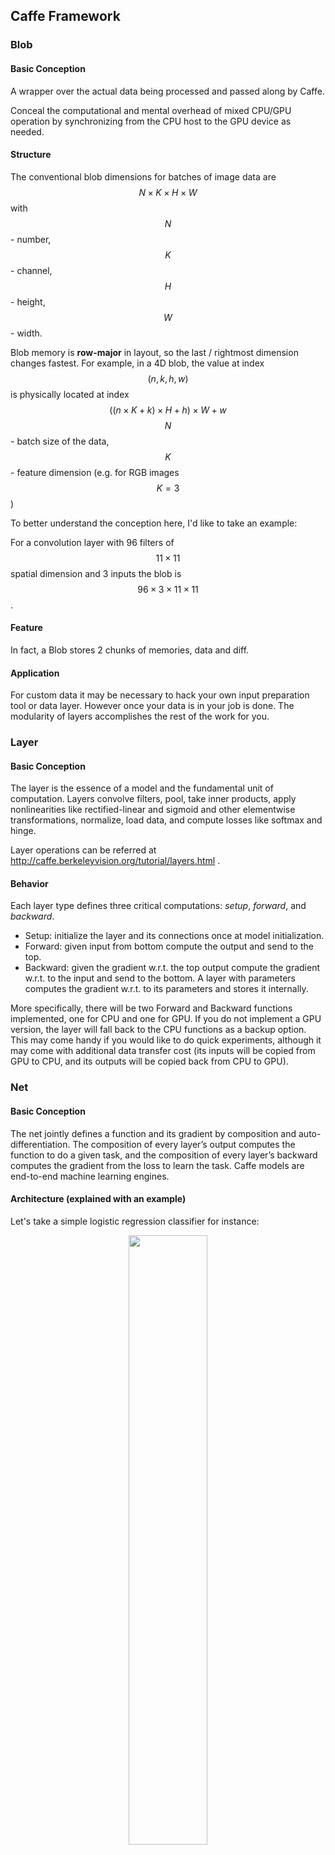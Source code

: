 ## Caffe Framework

### Blob

#### Basic Conception

A wrapper over the actual data being processed and passed along by Caffe. 

Conceal the computational and mental overhead of mixed CPU/GPU operation by synchronizing from the CPU host to the GPU device as needed.

#### Structure

The conventional blob dimensions for batches of image data are 
$$
N \times K \times H \times W
$$
with $$N$$ - number, $$K$$ - channel, $$H$$ - height, $$W$$ - width.

Blob memory is **row-major** in layout, so the last / rightmost dimension changes fastest. For example, in a 4D blob, the value at index $$(n, k, h, w)$$ is physically located at index 
$$
((n \times K + k) \times H + h) \times W + w
$$
$$N$$ - batch size of the data, $$K$$ - feature dimension (e.g. for RGB images $$K = 3$$)

To better understand the conception here, I'd like to take an example:

For a convolution layer with 96 filters of $$11 \times 11$$ spatial dimension and 3 inputs the blob is $$96 \times 3 \times 11 \times 11$$.

#### Feature

In fact, a Blob stores 2 chunks of memories, data and diff. 

#### Application

For custom data it may be necessary to hack your own input preparation tool or data layer. However once your data is in your job is done. The modularity of layers accomplishes the rest of the work for you.



### Layer

#### Basic Conception

The layer is the essence of a model and the fundamental unit of computation. Layers convolve filters, pool, take inner products, apply nonlinearities like rectified-linear and sigmoid and other elementwise transformations, normalize, load data, and compute losses like softmax and hinge. 

Layer operations can be referred at http://caffe.berkeleyvision.org/tutorial/layers.html .

#### Behavior

Each layer type defines three critical computations: *setup*, *forward*, and *backward*.

* Setup: initialize the layer and its connections once at model initialization.
* Forward: given input from bottom compute the output and send to the top.
* Backward: given the gradient w.r.t. the top output compute the gradient w.r.t. to the input and send to the bottom. A layer with parameters computes the gradient w.r.t. to its parameters and stores it internally.

More specifically, there will be two Forward and Backward functions implemented, one for CPU and one for GPU. If you do not implement a GPU version, the layer will fall back to the CPU functions as a backup option. This may come handy if you would like to do quick experiments, although it may come with additional data transfer cost (its inputs will be copied from GPU to CPU, and its outputs will be copied back from CPU to GPU).



### Net

#### Basic Conception

The net jointly defines a function and its gradient by composition and auto-differentiation. The composition of every layer’s output computes the function to do a given task, and the composition of every layer’s backward computes the gradient from the loss to learn the task. Caffe models are end-to-end machine learning engines.

#### Architecture (explained with an example)

Let's take a simple logistic regression classifier for instance:

<div align="center">
<img src="../../src/netArch.png" width="50%">
</div>

It's defined by:

```python
name: "LogReg"
layer {
  name: "mnist"
  type: "Data"
  top: "data"
  top: "label"
  data_param {
    source: "input_leveldb"
    batch_size: 64
  }
}
layer {
  name: "ip"
  type: "InnerProduct"
  bottom: "data"
  top: "ip"
  inner_product_param {
    num_output: 2
  }
}
layer {
  name: "loss"
  type: "SoftmaxWithLoss"
  bottom: "ip"
  bottom: "label"
  top: "loss"
}
```



### Model Format

#### Basic Conception

The models are defined in plaintext protocol buffer schema (prototxt) while the learned models are serialized as binary protocol buffer (binaryproto) `.caffemodel` files.

#### Application

The model format is defined by the protobuf schema in caffe.proto. The source file is mostly self-explanatory so one is encouraged to check it out.



### Forward and Backward

#### Basic Conception

The **forward** pass computes the output given the input for inference. In forward Caffe composes the computation of each layer to compute the “function” represented by the model. This pass goes from bottom to top.

The **backward** pass computes the gradient given the loss for learning. In backward Caffe reverse-composes the gradient of each layer to compute the gradient of the whole model by automatic differentiation. This is back-propagation. This pass goes from top to bottom.

To give a brief summary, the forward pass is like the procedure of producing a product, while the backward pass is like the process where as producers we obtain a feedback from the guests or consumers and try to improve the quality of our products.

#### Application

Forward and backward computations follow immediately from defining the model: Caffe plans and carries out the forward and backward passes for you.

- The `Net::Forward()` and `Net::Backward()` methods carry out the respective passes while `Layer::Forward()` and `Layer::Backward()` compute each step.
- Every layer type has `forward_{cpu,gpu}()` and `backward_{cpu,gpu}()` methods to compute its steps according to the mode of computation. A layer may only implement CPU or GPU mode due to constraints or convenience.

The Solver optimizes a model by first calling forward to yield the output and loss, then calling backward to generate the gradient of the model, and then incorporating the gradient into a weight update that attempts to minimize the loss. Division of labor between the Solver, Net, and Layer keep Caffe modular and open to development.



### Solver

#### Basic Conception

The solver orchestrates model optimization by coordinating the network’s forward inference and backward gradients to form parameter updates that attempt to improve the loss. The responsibilities of learning are divided between the Solver for overseeing the optimization and generating parameter updates and the Net for yielding loss and gradients.

#### Behavior

The solver

1. scaffolds the optimization bookkeeping and creates the training network for learning and test network(s) for evaluation.
2. iteratively optimizes by calling forward / backward and updating parameters
3. (periodically) evaluates the test networks
4. snapshots the model and solver state throughout the optimization

where each iteration

1. calls network forward to compute the output and loss
2. calls network backward to compute the gradients
3. incorporates the gradients into parameter updates according to the solver method
4. updates the solver state according to learning rate, history, and method

to take the weights all the way from initialization to learned model.



### Data

#### Basic Conception

Data flows through Caffe as **Blobs**. Data layers load input and save output by converting to and from Blob to other formats. Common transformations like mean-subtraction and feature-scaling are done by data layer configuration. New input types are supported by developing a new data layer – the rest of the Net follows by the modularity of the Caffe layer catalogue.

**BTW**: *I provide a thorough analysis about the development of new data layers in the next section. If you are interested (probably in fact), you could refer to it.* 



### Convolution Computation

Now let's take a closer look at the detail of the computation of Caffe's convolution:

Loosely speaking, assume that we have a W * H image with depth D at each input location. For each location, we get a K * K patch, which could be considered as a K * K * D vector, and apply M filters to it. In pseudocode, this is (ignoring boundary conditions):

```C++
for w in 1..W
  for h in 1..H
    for x in 1..K
      for y in 1..K
        for m in 1..M
          for d in 1..D
            output(w, h, m) += input(w+x, h+y, d) * filter(m, x, y, d)
          end
        end
      end
    end
  end
end
```

> The trick is to just lay out all the local patches, and organize them to a (W * H, K * K * D) matrix. In Matlab, this is usually known as an im2col operation. After that, consider the filters being a (M, K * K * D) matrix too, the convolution naturally gets reduced to a matrix multiplication (Gemm in BLAS) problem. We have awesome BLAS libraries such as MKL, Atlas, and CuBLAS, with impressive performances. This applies to GPUs as well, although GPU memory is indeed more "precious" than its CPU sibling. However, with reasonably large models such as ImageNet, Caffe has been working pretty OK. It is even able to process videos with such models, thanks to the recent advances in GPU hardware.

---

## Caffe File Structure

First let's take a look at the directories under `$CAFFE_ROOT_DIR`:

#### src

```C
.
├── caffe
│   ├── layers
│   ├── proto
│   ├── solvers
│   ├── test
│   │   └── test_data
│   └── util
└── gtest
```

The `src` includes the implementation of those encapsulated Caffe layers, which means that if you want to add new layers or make change to existing layers, you must modify the `src` directory. In fact, `src` is the core of the Caffe project which means an equivalent position as CPU to a personal computer.

Now let's begin with `proto`.  Typically, there is only one important file, `caffe.proto`, under `proto`. This is the total configuration file where each layer parameter class is defined. Sometimes you may meet with an "undefined" error when you make under the `$CAFFE_ROOT_DIR` and it's just because you forget to add parameter statement into the proto file. For more detail, you can refer to `tips.md > How to add layers`.

`layers` contains the `C++` implementation files and `cu` files of predefined or user-defined Caffe layers. `util` includes some useful `C++` libraries that are invoked by the files in `layers`. 

